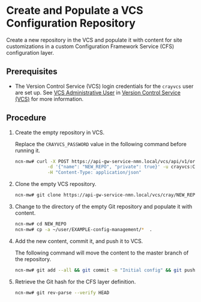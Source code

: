 # Create and Populate a VCS Configuration Repository

Create a new repository in the VCS and populate it with content for site customizations in a custom Configuration Framework Service
\(CFS\) configuration layer.

## Prerequisites

* The Version Control Service \(VCS\) login credentials for the `crayvcs` user are set up.
  See [VCS Administrative User](Version_Control_Service_VCS.md#vcs-administrative-user) in
  [Version Control Service (VCS)](Version_Control_Service_VCS.md) for more information.

## Procedure

1. Create the empty repository in VCS.

    Replace the `CRAYVCS_PASSWORD` value in the following command before running it.

    ```bash
    ncn-mw# curl -X POST https://api-gw-service-nmn.local/vcs/api/v1/org/cray/repos \
                -d '{"name": "NEW_REPO", "private": true}' -u crayvcs:CRAYVCS_PASSWORD \
                -H "Content-Type: application/json"
    ```

1. Clone the empty VCS repository.

    ```bash
    ncn-mw# git clone https://api-gw-service-nmn.local/vcs/cray/NEW_REPO.git
    ```

1. Change to the directory of the empty Git repository and populate it with content.

    ```bash
    ncn-mw# cd NEW_REPO
    ncn-mw# cp -a ~/user/EXAMPLE-config-management/*  .
    ```

1. Add the new content, commit it, and push it to VCS.

    The following command will move the content to the master branch of the repository.

    ```bash
    ncn-mw# git add --all && git commit -m "Initial config" && git push
    ```

1. Retrieve the Git hash for the CFS layer definition.

    ```bash
    ncn-mw# git rev-parse --verify HEAD
    ```
